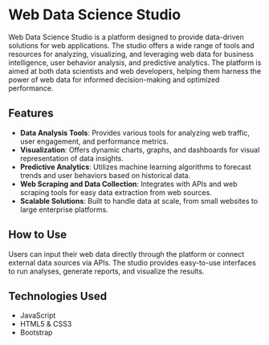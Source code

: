 # Web Data Science Studio

Web Data Science Studio is a platform designed to provide data-driven solutions for web applications. The studio offers a wide range of tools and resources for analyzing, visualizing, and leveraging web data for business intelligence, user behavior analysis, and predictive analytics. The platform is aimed at both data scientists and web developers, helping them harness the power of web data for informed decision-making and optimized performance.

## Features

- **Data Analysis Tools**: Provides various tools for analyzing web traffic, user engagement, and performance metrics.
- **Visualization**: Offers dynamic charts, graphs, and dashboards for visual representation of data insights.
- **Predictive Analytics**: Utilizes machine learning algorithms to forecast trends and user behaviors based on historical data.
- **Web Scraping and Data Collection**: Integrates with APIs and web scraping tools for easy data extraction from web sources.
- **Scalable Solutions**: Built to handle data at scale, from small websites to large enterprise platforms.

## How to Use

Users can input their web data directly through the platform or connect external data sources via APIs. The studio provides easy-to-use interfaces to run analyses, generate reports, and visualize the results.

## Technologies Used

- JavaScript
- HTML5 & CSS3
- Bootstrap

